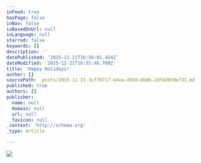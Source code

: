 ```yaml
---
inFeed: true
hasPage: false
inNav: false
isBasedOnUrl: null
inLanguage: null
starred: false
keywords: []
description: ''
datePublished: '2015-12-21T16:56:01.454Z'
dateModified: '2015-12-21T16:55:46.700Z'
title: 'Happy Holidays!'
author: []
sourcePath: _posts/2015-12-21-3cf7b717-e4ea-493d-bb86-2df4d659ef31.md
published: true
authors: []
publisher:
  name: null
  domain: null
  url: null
  favicon: null
_context: 'http://schema.org'
_type: Article

---
```

![](https://the-grid-user-content.s3-us-west-2.amazonaws.com/903516b3-e47d-4abe-9c11-4b275f51e588.jpg)
